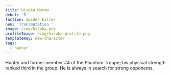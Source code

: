 ```yaml
---
title: Hisoka Morow
debut: '5'
faction: Spider killer
nen: 'Transmutation '
image: /img/hisoka.png
profileImage: /img/hisoka-profile.png
templateKey: new-character
tags:
  - hunter
---
```

Hunter and former member #4 of the Phantom Troupe; his physical strength ranked third in the group. He is always in search for strong opponents.
